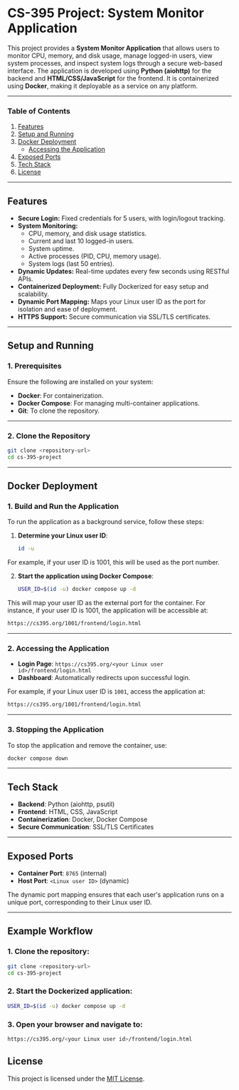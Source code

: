 # CS-395 Project: System Monitor Application

This project provides a **System Monitor Application** that allows users to monitor CPU, memory, and disk usage, manage logged-in users, view system processes, and inspect system logs through a secure web-based interface. The application is developed using **Python (aiohttp)** for the backend and **HTML/CSS/JavaScript** for the frontend. It is containerized using **Docker**, making it deployable as a service on any platform.

---

### Table of Contents

1. [Features](#features)  
2. [Setup and Running](#setup-and-running)  
3. [Docker Deployment](#docker-deployment)  
   - [Accessing the Application](#accessing-the-application)   
4. [Exposed Ports](#exposed-ports)  
5. [Tech Stack](#tech-stack)  
6. [License](#license)  

---

## Features

- **Secure Login:** Fixed credentials for 5 users, with login/logout tracking.
- **System Monitoring:**
  - CPU, memory, and disk usage statistics.
  - Current and last 10 logged-in users.
  - System uptime.
  - Active processes (PID, CPU, memory usage).
  - System logs (last 50 entries).
- **Dynamic Updates:** Real-time updates every few seconds using RESTful APIs.
- **Containerized Deployment:** Fully Dockerized for easy setup and scalability.
- **Dynamic Port Mapping:** Maps your Linux user ID as the port for isolation and ease of deployment.
- **HTTPS Support:** Secure communication via SSL/TLS certificates.

---

## Setup and Running

### 1. Prerequisites

Ensure the following are installed on your system:

- **Docker**: For containerization.
- **Docker Compose**: For managing multi-container applications.
- **Git**: To clone the repository.

---

### 2. Clone the Repository

```bash
git clone <repository-url>
cd cs-395-project

```
---

## Docker Deployment

### 1. Build and Run the Application

To run the application as a background service, follow these steps:

1. **Determine your Linux user ID**:
   ```bash
   id -u
   
   ```
For example, if your user ID is 1001, this will be used as the port number.

2. **Start the application using Docker Compose**:
   ```bash
   USER_ID=$(id -u) docker compose up -d

   ```
This will map your user ID as the external port for the container. For instance, if your user ID is 1001, the application will be accessible at:

   ```bash
   https://cs395.org/1001/frontend/login.html

   ```

---

### 2. Accessing the Application

- **Login Page**: `https://cs395.org/<your Linux user id>/frontend/login.html`
- **Dashboard**: Automatically redirects upon successful login.

For example, if your Linux user ID is `1001`, access the application at:

   ```bash
   https://cs395.org/1001/frontend/login.html

   ```

---

### 3. Stopping the Application

To stop the application and remove the container, use:

   ```bash
   docker compose down

   ```

---

## Tech Stack

- **Backend**: Python (aiohttp, psutil)
- **Frontend**: HTML, CSS, JavaScript
- **Containerization**: Docker, Docker Compose
- **Secure Communication**: SSL/TLS Certificates

---

## Exposed Ports

- **Container Port**: `8765` (internal)
- **Host Port**: `<Linux user ID>` (dynamic)

The dynamic port mapping ensures that each user's application runs on a unique port, corresponding to their Linux user ID.

---

## Example Workflow

### 1. Clone the repository:
```bash
git clone <repository-url>
cd cs-395-project

```
### 2. Start the Dockerized application:
```bash
USER_ID=$(id -u) docker compose up -d

```

### 3. Open your browser and navigate to:
```bash
https://cs395.org/<your Linux user id>/frontend/login.html

```
## License

This project is licensed under the [MIT License](LICENSE).
